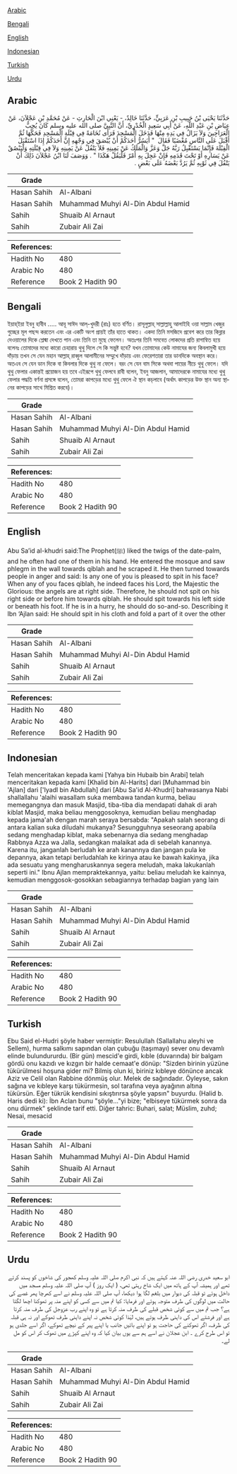 [Arabic](#arabic)

[Bengali](#bengali)

[English](#english)

[Indonesian](#indonesian)

[Turkish](#turkish)

[Urdu](#urdu)

## Arabic


<div dir="rtl" lang="ar" style={{fontSize:'larger',backgroundColor:'#f8f9fa',padding:20}}>
حَدَّثَنَا يَحْيَى بْنُ حَبِيبِ بْنِ عَرَبِيٍّ، حَدَّثَنَا خَالِدٌ، - يَعْنِي ابْنَ الْحَارِثِ - عَنْ مُحَمَّدِ بْنِ عَجْلاَنَ، عَنْ عِيَاضِ بْنِ عَبْدِ اللَّهِ، عَنْ أَبِي سَعِيدٍ الْخُدْرِيِّ، أَنَّ النَّبِيَّ صلى الله عليه وسلم كَانَ يُحِبُّ الْعَرَاجِينَ وَلاَ يَزَالُ فِي يَدِهِ مِنْهَا فَدَخَلَ الْمَسْجِدَ فَرَأَى نُخَامَةً فِي قِبْلَةِ الْمَسْجِدِ فَحَكَّهَا ثُمَّ أَقْبَلَ عَلَى النَّاسِ مُغْضَبًا فَقَالَ ‏ "‏ أَيَسُرُّ أَحَدَكُمْ أَنْ يُبْصَقَ فِي وَجْهِهِ إِنَّ أَحَدَكُمْ إِذَا اسْتَقْبَلَ الْقِبْلَةَ فَإِنَّمَا يَسْتَقْبِلُ رَبَّهُ جَلَّ وَعَزَّ وَالْمَلَكُ عَنْ يَمِينِهِ فَلاَ يَتْفُلْ عَنْ يَمِينِهِ وَلاَ فِي قِبْلَتِهِ وَلْيَبْصُقْ عَنْ يَسَارِهِ أَوْ تَحْتَ قَدَمِهِ فَإِنْ عَجِلَ بِهِ أَمْرٌ فَلْيَقُلْ هَكَذَا ‏"‏ ‏.‏ وَوَصَفَ لَنَا ابْنُ عَجْلاَنَ ذَلِكَ أَنْ يَتْفُلَ فِي ثَوْبِهِ ثُمَّ يَرُدَّ بَعْضَهُ عَلَى بَعْضٍ ‏.‏
</div>
<div style={{backgroundColor:'#f8f9fa',padding:20, marginBottom: 10}}><table> <thead> <tr> <th>Grade</th> <th></th> </tr> </thead> <tbody> <tr><td>Hasan Sahih</td><td>Al-Albani</td></tr><tr><td>Hasan Sahih</td><td>Muhammad Muhyi Al-Din Abdul Hamid</td></tr><tr><td>Sahih</td><td>Shuaib Al Arnaut</td></tr><tr><td>Sahih</td><td>Zubair Ali Zai</td></tr></tbody></table><table> <thead> <tr> <th>References:</th> <th></th> </tr> </thead> <tbody><tr><td>Hadith No</td><td>480</td></tr><tr><td>Arabic No</td><td>480</td></tr><tr><td>Reference</td><td>Book 2 Hadith 90</td></tr></tbody></table></div>

## Bengali


<div dir="ltr" lang="bn" style={{fontSize:'larger',backgroundColor:'#f8f9fa',padding:20}}>
ইয়াহ্ইয়া ইবনু হাবীব ..... আবূ সাঈদ আল্-খুদরী (রাঃ) হতে বর্ণিত। রাসূলুল্লাহ্ সাল্লাল্লাহু আলাইহি ওয়া সাল্লাম খেজুর গুচ্ছের মূল পছন্দ করতেন এবং এর একটি অংশ প্রায়ই তাঁর হাতে থাকত। একদা তিনি মসজিদে প্রবেশ করে তার কিব্লার দেওয়ালের দিকে শ্লেষ্মা দেখতে পান এবং তিনি তা মুছে ফেলেন। অতঃপর তিনি সমবেত লোকদের প্রতি রাগান্বিত হয়ে বলেনঃ তোমাদের মধ্যে কারো চেহারায় থুথু দিলে সে কি সন্তুষ্ট হবে? যখন তোমাদের কেউ নামাযের জন্য কিবলামুখী হয়ে দাঁড়ায় তখন সে যেন মহান আল্লাহ্ রাব্বুল আলামীনের সম্মুখে দাঁড়ায় এবং ফেরেশতারা তার ডানদিকে অবস্থান করে। অতএব সে যেন ডান দিকে বা কিবলার দিকে থুথু না ফেলে। বরং সে যেন বাম সিকে অথবা পায়ের নীচে থুথু ফেলে। যদি থুথু ফেলার একান্তই প্রয়োজন হয় তবে এইরূপে থুথু ফেলবে রাবী বলেন, ইবনু আজলান, আমাদেরকে নামাযের মধ্যে থুথু ফেলার পদ্ধতি বর্ণনা প্রসঙ্গে বলেন, তোমরা কাপড়ের মধ্যে থুথু ফেলে ঐ স্থান কচ্‌লাবে (অর্থাৎ কাপড়ের উক্ত স্থান অন্য স্থানের কাপড়ের সাথে মিশ্রিত করবে)।
</div>
<div style={{backgroundColor:'#f8f9fa',padding:20, marginBottom: 10}}><table> <thead> <tr> <th>Grade</th> <th></th> </tr> </thead> <tbody> <tr><td>Hasan Sahih</td><td>Al-Albani</td></tr><tr><td>Hasan Sahih</td><td>Muhammad Muhyi Al-Din Abdul Hamid</td></tr><tr><td>Sahih</td><td>Shuaib Al Arnaut</td></tr><tr><td>Sahih</td><td>Zubair Ali Zai</td></tr></tbody></table><table> <thead> <tr> <th>References:</th> <th></th> </tr> </thead> <tbody><tr><td>Hadith No</td><td>480</td></tr><tr><td>Arabic No</td><td>480</td></tr><tr><td>Reference</td><td>Book 2 Hadith 90</td></tr></tbody></table></div>

## English


<div dir="ltr" lang="en" style={{fontSize:'larger',backgroundColor:'#f8f9fa',padding:20}}>
Abu Sa’id al-khudri said:The Prophet(ﷺ) liked the twigs of the date-palm, and he often had one of them in his hand. He entered the mosque and saw phlegm in the wall towards qiblah and he scraped it. He then turned towards people in anger and said: Is any one of you is pleased to spit in his face? When any of you faces qiblah, he indeed faces his Lord, the Majestic the Glorious: the angels are at right side. Therefore, he should not spit on his right side or before him towards qiblah. He should spit towards his left side or beneath his foot. If he is in a hurry, he should do so-and-so. Describing it Ibn ‘Ajlan said: He should spit in his cloth and fold a part of it over the other
</div>
<div style={{backgroundColor:'#f8f9fa',padding:20, marginBottom: 10}}><table> <thead> <tr> <th>Grade</th> <th></th> </tr> </thead> <tbody> <tr><td>Hasan Sahih</td><td>Al-Albani</td></tr><tr><td>Hasan Sahih</td><td>Muhammad Muhyi Al-Din Abdul Hamid</td></tr><tr><td>Sahih</td><td>Shuaib Al Arnaut</td></tr><tr><td>Sahih</td><td>Zubair Ali Zai</td></tr></tbody></table><table> <thead> <tr> <th>References:</th> <th></th> </tr> </thead> <tbody><tr><td>Hadith No</td><td>480</td></tr><tr><td>Arabic No</td><td>480</td></tr><tr><td>Reference</td><td>Book 2 Hadith 90</td></tr></tbody></table></div>

## Indonesian


<div dir="ltr" lang="id" style={{fontSize:'larger',backgroundColor:'#f8f9fa',padding:20}}>
Telah menceritakan kepada kami [Yahya bin Hubaib bin Arabi] telah menceritakan kepada kami [Khalid bin Al-Harits] dari [Muhammad bin 'Ajlan] dari ['Iyadl bin Abdullah] dari [Abu Sa'id Al-Khudri] bahwasanya Nabi shallallahu 'alaihi wasallam suka membawa tandan kurma, beliau memegangnya dan masuk Masjid, tiba-tiba dia mendapati dahak di arah kiblat Masjid, maka beliau menggosoknya, kemudian beliau menghadap kepada jama'ah dengan marah seraya bersabda: "Apakah salah seorang di antara kalian suka diludahi mukanya? Sesungguhnya seseorang apabila sedang menghadap kiblat, maka sebenarnya dia sedang menghadap Rabbnya Azza wa Jalla, sedangkan malaikat ada di sebelah kanannya. Karena itu, janganlah berludah ke arah kanannya dan jangan pula ke depannya, akan tetapi berludahlah ke kirinya atau ke bawah kakinya, jika ada sesuatu yang mengharuskannya segera meludah, maka lakukanlah seperti ini." Ibnu Ajlan mempraktekannya, yaitu: beliau meludah ke kainnya, kemudian menggosok-gosokkan sebagiannya terhadap bagian yang lain
</div>
<div style={{backgroundColor:'#f8f9fa',padding:20, marginBottom: 10}}><table> <thead> <tr> <th>Grade</th> <th></th> </tr> </thead> <tbody> <tr><td>Hasan Sahih</td><td>Al-Albani</td></tr><tr><td>Hasan Sahih</td><td>Muhammad Muhyi Al-Din Abdul Hamid</td></tr><tr><td>Sahih</td><td>Shuaib Al Arnaut</td></tr><tr><td>Sahih</td><td>Zubair Ali Zai</td></tr></tbody></table><table> <thead> <tr> <th>References:</th> <th></th> </tr> </thead> <tbody><tr><td>Hadith No</td><td>480</td></tr><tr><td>Arabic No</td><td>480</td></tr><tr><td>Reference</td><td>Book 2 Hadith 90</td></tr></tbody></table></div>

## Turkish


<div dir="ltr" lang="tr" style={{fontSize:'larger',backgroundColor:'#f8f9fa',padding:20}}>
Ebu Said el-Hudri şöyle haber vermiştir: Resulullah (Sallallahu aleyhi ve Sellem), hurma salkımı sapından olan çubuğu (taşımayı) sever onu devamlı elinde bulundururdu. (Bir gün) mescid'e girdi, kıble (duvarında) bir balgam gördü onu kazıdı ve kızgın bir halde cemaat'e dönüp: "Sizden birinin yüzüne tükürülmesi hoşuna gider mi? Bilmiş olun ki, biriniz kıbleye dönünce ancak Aziz ve Celil olan Rabbine dönmüş olur. Melek de sağındadır. Öyleyse, sakın sağına ve kıbleye karşı tükürmesin, sol tarafına veya ayağının altına tükürsün. Eğer tükrük kendisini sıkıştırırsa şöyle yapsın" buyurdu. (Halid b. Haris dedi ki): İbn Aclan bunu "şöyle..."yi bize; "elbiseye tükürmek sonra da onu dürmek" şeklinde tarif etti. Diğer tahric: Buhari, salat; Müslim, zuhd; Nesai, mesacid
</div>
<div style={{backgroundColor:'#f8f9fa',padding:20, marginBottom: 10}}><table> <thead> <tr> <th>Grade</th> <th></th> </tr> </thead> <tbody> <tr><td>Hasan Sahih</td><td>Al-Albani</td></tr><tr><td>Hasan Sahih</td><td>Muhammad Muhyi Al-Din Abdul Hamid</td></tr><tr><td>Sahih</td><td>Shuaib Al Arnaut</td></tr><tr><td>Sahih</td><td>Zubair Ali Zai</td></tr></tbody></table><table> <thead> <tr> <th>References:</th> <th></th> </tr> </thead> <tbody><tr><td>Hadith No</td><td>480</td></tr><tr><td>Arabic No</td><td>480</td></tr><tr><td>Reference</td><td>Book 2 Hadith 90</td></tr></tbody></table></div>

## Urdu


<div dir="rtl" lang="ur" style={{fontSize:'larger',backgroundColor:'#f8f9fa',padding:20}}>
ابو سعید خدری رضی اللہ عنہ کہتے ہیں کہ نبی اکرم صلی اللہ علیہ وسلم کھجور کی شاخوں کو پسند کرتے تھے اور ہمیشہ آپ کے ہاتھ میں ایک شاخ رہتی تھی، ( ایک روز ) آپ صلی اللہ علیہ وسلم مسجد میں داخل ہوئے تو قبلہ کی دیوار میں بلغم لگا ہوا دیکھا، آپ صلی اللہ علیہ وسلم نے اسے کھرچا پھر غصے کی حالت میں لوگوں کی طرف متوجہ ہوئے اور فرمایا: کیا تم میں سے کسی کو اپنے منہ پر تھوکنا اچھا لگتا ہے؟ جب تم میں سے کوئی شخص قبلے کی طرف منہ کرتا ہے تو وہ اپنے رب عزوجل کی طرف منہ کرتا ہے اور فرشتے اس کی داہنی طرف ہوتے ہیں، لہٰذا کوئی شخص نہ اپنے داہنی طرف تھوکے اور نہ ہی قبلہ کی طرف، اگر تھوکنے کی حاجت ہو تو اپنے بائیں جانب یا اپنے پیر کے نیچے تھوکے، اگر اسے جلدی ہو تو اس طرح کرے ۔ ابن عجلان نے اسے ہم سے یوں بیان کیا کہ وہ اپنے کپڑے میں تھوک کر اس کو مل لے۔
</div>
<div style={{backgroundColor:'#f8f9fa',padding:20, marginBottom: 10}}><table> <thead> <tr> <th>Grade</th> <th></th> </tr> </thead> <tbody> <tr><td>Hasan Sahih</td><td>Al-Albani</td></tr><tr><td>Hasan Sahih</td><td>Muhammad Muhyi Al-Din Abdul Hamid</td></tr><tr><td>Sahih</td><td>Shuaib Al Arnaut</td></tr><tr><td>Sahih</td><td>Zubair Ali Zai</td></tr></tbody></table><table> <thead> <tr> <th>References:</th> <th></th> </tr> </thead> <tbody><tr><td>Hadith No</td><td>480</td></tr><tr><td>Arabic No</td><td>480</td></tr><tr><td>Reference</td><td>Book 2 Hadith 90</td></tr></tbody></table></div>